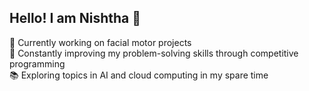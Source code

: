 ## Hello! I am Nishtha 👋


🔭 Currently working on facial motor projects </br>
🌱 Constantly improving my problem-solving skills through competitive programming</br>
📚 Exploring topics in AI and cloud computing in my spare time</br>



<!--![Nishtha's GitHub stats](https://github-readme-stats.vercel.app/api?username=nishthadoshi&show_icons=true&theme=dracula)-->


<!--
**NishthaDoshi/nishthadoshi** is a ✨ _special_ ✨ repository because its `README.md` (this file) appears on your GitHub profile.

Here are some ideas to get you started:

- 🔭 I’m currently working on ...
- 🌱 I’m currently learning ...
- 👯 I’m looking to collaborate on ...
- 🤔 I’m looking for help with ...
- 💬 Ask me about ...
- 📫 How to reach me: ...
- 😄 Pronouns: ...
- ⚡ Fun fact: ...
-->
